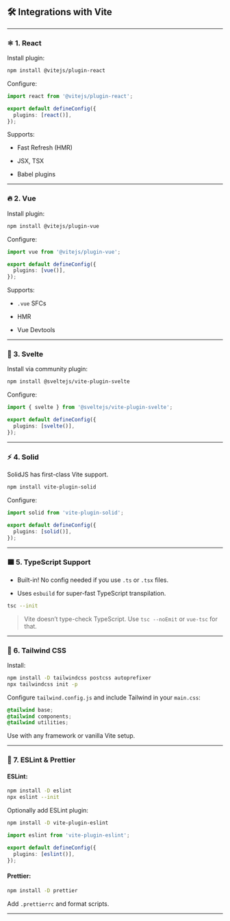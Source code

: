
## 🛠️ **Integrations with Vite**

---

### ⚛️ 1. React

Install plugin:

```bash
npm install @vitejs/plugin-react
```

Configure:

```ts
import react from '@vitejs/plugin-react';

export default defineConfig({
  plugins: [react()],
});
```

Supports:

- Fast Refresh (HMR)
    
- JSX, TSX
    
- Babel plugins
    

---

### 🔥 2. Vue

Install plugin:

```bash
npm install @vitejs/plugin-vue
```

Configure:

```ts
import vue from '@vitejs/plugin-vue';

export default defineConfig({
  plugins: [vue()],
});
```

Supports:

- `.vue` SFCs
    
- HMR
    
- Vue Devtools
    

---

### 🧬 3. Svelte

Install via community plugin:

```bash
npm install @sveltejs/vite-plugin-svelte
```

Configure:

```ts
import { svelte } from '@sveltejs/vite-plugin-svelte';

export default defineConfig({
  plugins: [svelte()],
});
```

---

### ⚡ 4. Solid

SolidJS has first-class Vite support.

```bash
npm install vite-plugin-solid
```

Configure:

```ts
import solid from 'vite-plugin-solid';

export default defineConfig({
  plugins: [solid()],
});
```

---

### 🟦 5. TypeScript Support

- Built-in! No config needed if you use `.ts` or `.tsx` files.
    
- Uses `esbuild` for super-fast TypeScript transpilation.
    

```bash
tsc --init
```

> Vite doesn’t type-check TypeScript. Use `tsc --noEmit` or `vue-tsc` for that.

---

### 🎨 6. Tailwind CSS

Install:

```bash
npm install -D tailwindcss postcss autoprefixer
npx tailwindcss init -p
```

Configure `tailwind.config.js` and include Tailwind in your `main.css`:

```css
@tailwind base;
@tailwind components;
@tailwind utilities;
```

Use with any framework or vanilla Vite setup.

---

### 🧹 7. ESLint & Prettier

#### ESLint:

```bash
npm install -D eslint
npx eslint --init
```

Optionally add ESLint plugin:

```bash
npm install -D vite-plugin-eslint
```

```ts
import eslint from 'vite-plugin-eslint';

export default defineConfig({
  plugins: [eslint()],
});
```

#### Prettier:

```bash
npm install -D prettier
```

Add `.prettierrc` and format scripts.

---

